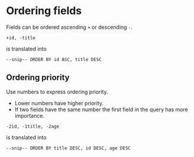 # Ordering fields

Fields can be ordered ascending `+` or descending `-`.

`+id, -title`
 
is translated into
 
`--snip-- ORDER BY id ASC, title DESC`


## Ordering priority
Use numbers to express ordering priority. 
- Lower numbers have higher priority. 
- If two fields have the same number the first field in the query has more importance.
 
`-2id, -1title, -2age`
 
 is translated into

 `--snip-- ORDER BY title DESC, id DESC, age DESC`
